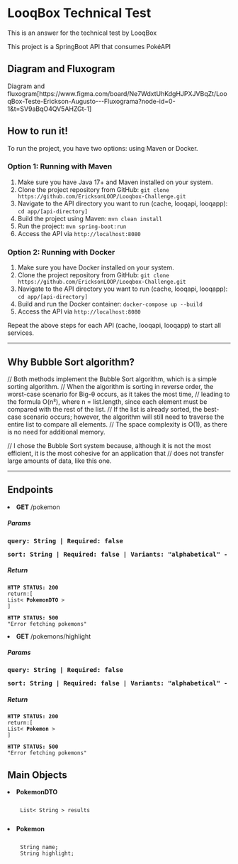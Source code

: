 <h1>LooqBox Technical Test</h1>
<p>This is an answer for the technical test by LooqBox</p>
<p>This project is a SpringBoot API that consumes PokéAPI</p>
<h2>Diagram and Fluxogram</h2>
<p>Diagram and fluxogram[https://www.figma.com/board/Ne7WdxtUhKdgHJPXJVBqZt/LooqBox-Teste-Erickson-Augusto---Fluxograma?node-id=0-1&t=SV9aBqO4QV5AHZGt-1]</p>
<h2>How to run it!</h2>
<p>To run the project, you have two options: using Maven or Docker.</p>

<h3>Option 1: Running with Maven</h3>
<ol>
    <li>Make sure you have Java 17+ and Maven installed on your system.</li>
    <li>Clone the project repository from GitHub: <code>git clone https://github.com/EricksonLOOP/Looqbox-Challenge.git</code></li>
    <li>Navigate to the API directory you want to run (cache, looqapi, looqapp): <code>cd app/[api-directory]</code></li>
    <li>Build the project using Maven: <code>mvn clean install</code></li>
    <li>Run the project: <code>mvn spring-boot:run</code></li>
    <li>Access the API via <code>http://localhost:8080</code></li> 
</ol>

<h3>Option 2: Running with Docker</h3>
<ol>
    <li>Make sure you have Docker installed on your system.</li>
    <li>Clone the project repository from GitHub: <code>git clone https://github.com/EricksonLOOP/Looqbox-Challenge.git</code></li>
    <li>Navigate to the API directory you want to run (cache, looqapi, looqapp): <code>cd app/[api-directory]</code></li>
    <li>Build and run the Docker container: <code>docker-compose up --build</code></li>
    <li>Access the API via <code>http://localhost:8080</code></li> 
</ol>

<p>Repeat the above steps for each API (cache, looqapi, looqapp) to start all services.</p>
<hr/>
<h2>Why Bubble Sort algorithm?</h2>
<p>// Both methods implement the Bubble Sort algorithm, which is a simple sorting algorithm. 
// When the algorithm is sorting in reverse order, the worst-case scenario for Big-θ occurs, as it takes the most time, 
// leading to the formula O(n²), where n = list.length, since each element must be compared with the rest of the list. 
// If the list is already sorted, the best-case scenario occurs; however, the algorithm will still need to traverse the entire list to compare all elements.
// The space complexity is O(1), as there is no need for additional memory.

// I chose the Bubble Sort system because, although it is not the most efficient, it is the most cohesive for an application that
// does not transfer large amounts of data, like this one.
</p>
<hr/>
<h2>Endpoints</h2>
<li><b>GET</b> /pokemon</li>
<div>
    <h5>Params</h5>
    <span><pre><b>query: String | Required: false</b></pre></span>
    <span><pre><b>sort: String | Required: false | Variants: "alphabetical" - "length"</b></pre></span>
</div>
<div>
    <h5>Return</h5>
    <div>
   <code><pre>
<b>HTTP STATUS: 200</b>
return:[
List< <b>PokemonDTO</b> >
]
</pre></code>
    </div>
    <div>
   <code><pre>
<b>HTTP STATUS: 500</b>
"Error fetching pokemons" 
</pre></code>
    </div>
</div>

<li><b>GET</b> /pokemons/highlight</li>
<div>
    <h5>Params</h5>
    <span><pre><b>query: String | Required: false</b></pre></span>
    <span><pre><b>sort: String | Required: false | Variants: "alphabetical" - "length"</b></pre></span>
</div>
<div>
    <h5>Return</h5>
    <div>
   <code><pre>
<b>HTTP STATUS: 200</b>
return:[
List< <b>Pokemon</b> >
]
</pre></code>
    </div>
    <div>
   <code><pre>
<b>HTTP STATUS: 500</b>
"Error fetching pokemons" 
</pre></code>
    </div>
</div>

<h2>Main Objects</h2>
<li><b>PokemonDTO</b></li>
<code>
<pre>
    List< String > results
</pre>
</code>
<li><b>Pokemon</b></li>
<code>
<pre>
    String name;
    String highlight;
</pre>
</code>
